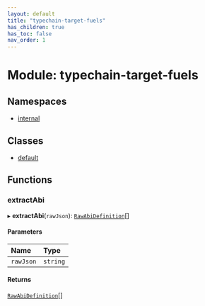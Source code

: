 ```yaml
---
layout: default
title: "typechain-target-fuels"
has_children: true
has_toc: false
nav_order: 1
---
```


# Module: typechain-target-fuels

## Namespaces

- [internal](namespaces/internal.md)

## Classes

- [default](classes/default.md)

## Functions

### extractAbi

▸ **extractAbi**(`rawJson`): [`RawAbiDefinition`](interfaces/internal-RawAbiDefinition.md)[]

#### Parameters

| Name | Type |
| :------ | :------ |
| `rawJson` | `string` |

#### Returns

[`RawAbiDefinition`](interfaces/internal-RawAbiDefinition.md)[]
